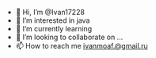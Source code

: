 - 👋 Hi, I’m @Ivan17228
- 👀 I’m interested in java
- 🌱 I’m currently learning 
- 💞️ I’m looking to collaborate on ...
- 📫 How to reach me ivanmoaf.@gmail.ru

<!---
Ivan17228/Ivan17228 is a ✨ special ✨ repository because its `README.md` (this file) appears on your GitHub profile.
You can click the Preview link to take a look at your changes.
--->
